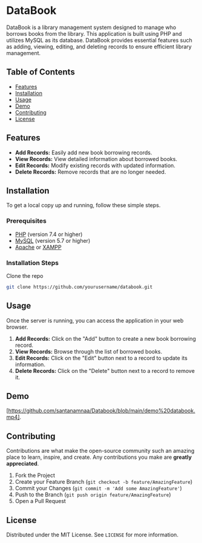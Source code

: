 # DataBook

DataBook is a library management system designed to manage who borrows books from the library. This application is built using PHP and utilizes MySQL as its database. DataBook provides essential features such as adding, viewing, editing, and deleting records to ensure efficient library management.

## Table of Contents

- [Features](#features)
- [Installation](#installation)
- [Usage](#usage)
- [Demo](#demo)
- [Contributing](#contributing)
- [License](#license)

## Features

- **Add Records:** Easily add new book borrowing records.
- **View Records:** View detailed information about borrowed books.
- **Edit Records:** Modify existing records with updated information.
- **Delete Records:** Remove records that are no longer needed.

## Installation

To get a local copy up and running, follow these simple steps.

### Prerequisites

- [PHP](https://www.php.net/downloads) (version 7.4 or higher)
- [MySQL](https://www.mysql.com/downloads/) (version 5.7 or higher)
- [Apache](https://httpd.apache.org/download.cgi) or [XAMPP](https://www.apachefriends.org/index.html)

### Installation Steps

Clone the repo

   ```sh
   git clone https://github.com/yourusername/databook.git
   ```

## Usage

Once the server is running, you can access the application in your web browser.

1. **Add Records:** Click on the "Add" button to create a new book borrowing record.
2. **View Records:** Browse through the list of borrowed books.
3. **Edit Records:** Click on the "Edit" button next to a record to update its information.
4. **Delete Records:** Click on the "Delete" button next to a record to remove it.

## Demo
[https://github.com/santanamnaa/Databook/blob/main/demo%20databook.mp4].

## Contributing

Contributions are what make the open-source community such an amazing place to learn, inspire, and create. Any contributions you make are **greatly appreciated**.

1. Fork the Project
2. Create your Feature Branch (`git checkout -b feature/AmazingFeature`)
3. Commit your Changes (`git commit -m 'Add some AmazingFeature'`)
4. Push to the Branch (`git push origin feature/AmazingFeature`)
5. Open a Pull Request

## License

Distributed under the MIT License. See `LICENSE` for more information.

